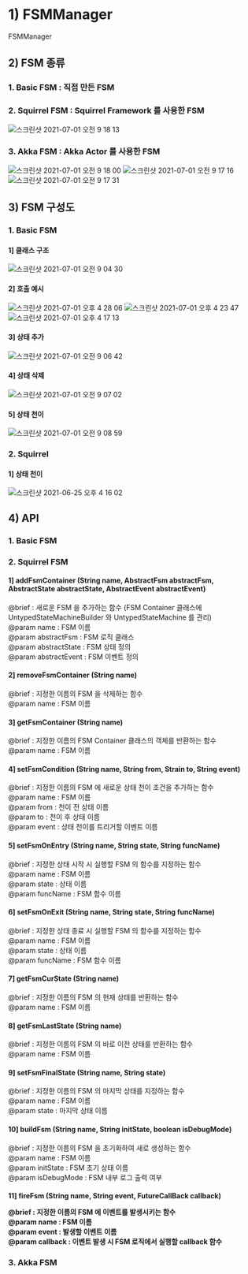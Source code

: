 # 1) FSMManager
FSMManager
  
  
## 2) FSM 종류
### 1. Basic FSM : 직접 만든 FSM
  
### 2. Squirrel FSM : Squirrel Framework 를 사용한 FSM
![스크린샷 2021-07-01 오전 9 18 13](https://user-images.githubusercontent.com/37236920/124047007-2d76d980-da4e-11eb-870f-12da88ae538b.png)
  
### 3. Akka FSM : Akka Actor 를 사용한 FSM
![스크린샷 2021-07-01 오전 9 18 00](https://user-images.githubusercontent.com/37236920/124046993-25b73500-da4e-11eb-9f99-d01c0a13baf3.png)
![스크린샷 2021-07-01 오전 9 17 16](https://user-images.githubusercontent.com/37236920/124046939-0b7d5700-da4e-11eb-9a69-abf6f7c8f0fc.png)
![스크린샷 2021-07-01 오전 9 17 31](https://user-images.githubusercontent.com/37236920/124046951-146e2880-da4e-11eb-9f64-85273d17ea7f.png)
  
  
## 3) FSM 구성도
### 1. Basic FSM
#### 1] 클래스 구조
![스크린샷 2021-07-01 오전 9 04 30](https://user-images.githubusercontent.com/37236920/124046160-441c3100-da4c-11eb-960e-c858d3854452.png)
  
#### 2] 호출 예시
![스크린샷 2021-07-01 오후 4 28 06](https://user-images.githubusercontent.com/37236920/124084704-3ab1b980-da8a-11eb-8cca-37879d9e2984.png)
![스크린샷 2021-07-01 오후 4 23 47](https://user-images.githubusercontent.com/37236920/124084116-a0517600-da89-11eb-8dd4-51dee55c7285.png)
![스크린샷 2021-07-01 오후 4 17 13](https://user-images.githubusercontent.com/37236920/124083335-b579d500-da88-11eb-860b-604908721f25.png)
  
#### 3] 상태 추가
![스크린샷 2021-07-01 오전 9 06 42](https://user-images.githubusercontent.com/37236920/124046287-91989e00-da4c-11eb-9b44-727f36af40c2.png)
  
#### 4] 상태 삭제
![스크린샷 2021-07-01 오전 9 07 02](https://user-images.githubusercontent.com/37236920/124046306-9d846000-da4c-11eb-8768-87ffe34c8adb.png)
  
#### 5] 상태 천이
![스크린샷 2021-07-01 오전 9 08 59](https://user-images.githubusercontent.com/37236920/124046410-e2a89200-da4c-11eb-9c6c-b46fd35419a0.png)
  
  
### 2. Squirrel 
#### 1] 상태 천이
![스크린샷 2021-06-25 오후 4 16 02](https://user-images.githubusercontent.com/37236920/123386348-87e8e380-d5d1-11eb-827f-47df382f319e.png)
  
  
## 4) API
### 1. Basic FSM
  
### 2. Squirrel FSM
#### 1] addFsmContainer (String name, AbstractFsm abstractFsm, AbstractState abstractState, AbstractEvent abstractEvent)
@brief : 새로운 FSM 을 추가하는 함수 (FSM Container 클래스에 UntypedStateMachineBuilder 와 UntypedStateMachine 를 관리)  
@param name : FSM 이름  
@param abstractFsm : FSM 로직 클래스  
@param abstractState : FSM 상태 정의  
@param abstractEvent : FSM 이벤트 정의  
  
#### 2] removeFsmContainer (String name)  
@brief : 지정한 이름의 FSM 을 삭제하는 함수  
@param name : FSM 이름  
  
#### 3] getFsmContainer (String name)  
@brief : 지정한 이름의 FSM Container 클래스의 객체를 반환하는 함수  
@param name : FSM 이름  
  
#### 4] setFsmCondition (String name, String from, Strain to, String event)  
@brief : 지정한 이름의 FSM 에 새로운 상태 천이 조건을 추가하는 함수  
@param name : FSM 이름  
@param from : 천이 전 상태 이름  
@param to : 천이 후 상태 이름  
@param event : 상태 천이를 트리거할 이벤트 이름  
  
#### 5] setFsmOnEntry (String name, String state, String funcName)  
@brief : 지정한 상태 시작 시 실행할 FSM 의 함수를 지정하는 함수  
@param name : FSM 이름  
@param state : 상태 이름  
@param funcName : FSM 함수 이름  
  
#### 6] setFsmOnExit (String name, String state, String funcName)  
@brief : 지정한 상태 종료 시 실행할 FSM 의 함수를 지정하는 함수  
@param name : FSM 이름  
@param state : 상태 이름  
@param funcName : FSM 함수 이름  
  
#### 7] getFsmCurState (String name)  
@brief : 지정한 이름의 FSM 의 현재 상태를 반환하는 함수  
@param name : FSM 이름  
  
#### 8] getFsmLastState (String name)  
@brief : 지정한 이름의 FSM 의 바로 이전 상태를 반환하는 함수  
@param name : FSM 이름  
  
#### 9] setFsmFinalState (String name, String state)  
@brief : 지정한 이름의 FSM 의 마지막 상태를 지정하는 함수  
@param name : FSM 이름  
@param state : 마지막 상태 이름  
  
#### 10] buildFsm (String name, String initState, boolean isDebugMode)  
@brief : 지정한 이름의 FSM 을 초기화하여 새로 생성하는 함수  
@param name : FSM 이름  
@param initState : FSM 초기 상태 이름  
@param isDebugMode : FSM 내부 로그 출력 여부  
  
#### 11] fireFsm (String name, String event, FutureCallBack<Object> callback)  
@brief : 지정한 이름의 FSM 에 이벤트를 발생시키는 함수  
@param name : FSM 이름  
@param event : 발생할 이벤트 이름  
@param callback : 이벤트 발생 시 FSM 로직에서 실행할 callback 함수  
  
### 3. Akka FSM
  
